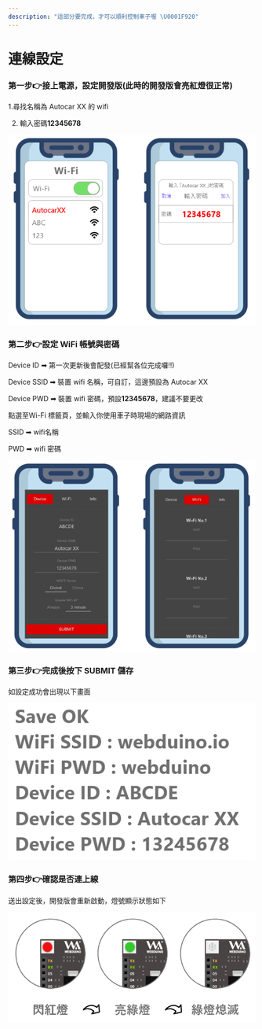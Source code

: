 ```yaml
---
description: "這部分要完成，才可以順利控制車子喔 \U0001F920"
---
```


# 連線設定

### 第一步👉接上電源，設定開發版\(此時的開發版會亮紅燈很正常\)

1.尋找名稱為 Autocar XX 的 wifi 

2. 輸入密碼**12345678**

![](.gitbook/assets/image.png)

### 第二步👉設定 WiFi 帳號與密碼

Device ID ➡ 第一次更新後會配發\(已經幫各位完成囉!!\)

Device SSID ➡ 裝置 wifi 名稱，可自訂，這邊預設為 Autocar XX

Device PWD ➡ 裝置 wifi 密碼，預設**12345678**，建議不要更改

點選至Wi-Fi 標籤頁，並輸入你使用車子時現場的網路資訊

SSID ➡ wifi名稱

PWD ➡ wifi 密碼

![](.gitbook/assets/image%20%281%29.png)

### 第三步👉完成後按下 SUBMIT 儲存

如設定成功會出現以下畫面

![](.gitbook/assets/image%20%283%29.png)

### 第四步👉確認是否連上線

送出設定後，開發版會重新啟動，燈號顯示狀態如下

![](.gitbook/assets/image%20%282%29.png)

